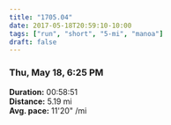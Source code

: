 ```yaml
---
title: "1705.04"
date: 2017-05-18T20:59:10-10:00
tags: ["run", "short", "5-mi", "manoa"]
draft: false
---
```


### Thu, May 18, 6:25 PM

**Duration:** 00:58:51  
**Distance:** 5.19 mi  
**Avg. pace:** 11'20" /mi